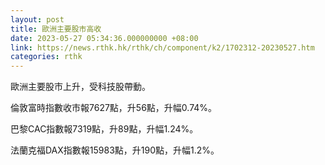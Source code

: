 ```yaml
---
layout: post
title: 歐洲主要股市高收
date: 2023-05-27 05:34:36.000000000 +08:00
link: https://news.rthk.hk/rthk/ch/component/k2/1702312-20230527.htm
categories: rthk
---
```


歐洲主要股市上升，受科技股帶動。

倫敦富時指數收市報7627點，升56點，升幅0.74%。

巴黎CAC指數報7319點，升89點，升幅1.24%。

法蘭克福DAX指數報15983點，升190點，升幅1.2%。

